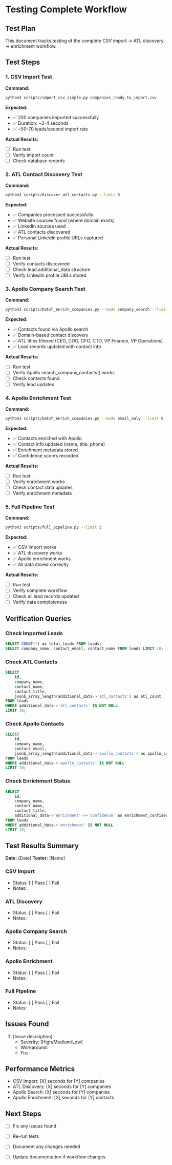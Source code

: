 # Testing Complete Workflow

## Test Plan

This document tracks testing of the complete CSV import → ATL discovery → enrichment workflow.

## Test Steps

### 1. CSV Import Test

**Command:**
```bash
python3 scripts/import_csv_simple.py companies_ready_to_import.csv
```

**Expected:**
- ✅ 200 companies imported successfully
- ✅ Duration: ~3-4 seconds
- ✅ ~50-70 leads/second import rate

**Actual Results:**
- [ ] Run test
- [ ] Verify import count
- [ ] Check database records

### 2. ATL Contact Discovery Test

**Command:**
```bash
python3 scripts/discover_atl_contacts.py --limit 5
```

**Expected:**
- ✅ Companies processed successfully
- ✅ Website sources found (where domain exists)
- ✅ LinkedIn sources used
- ✅ ATL contacts discovered
- ✅ Personal LinkedIn profile URLs captured

**Actual Results:**
- [ ] Run test
- [ ] Verify contacts discovered
- [ ] Check lead.additional_data structure
- [ ] Verify LinkedIn profile URLs stored

### 3. Apollo Company Search Test

**Command:**
```bash
python3 scripts/batch_enrich_companies.py --mode company_search --limit 5
```

**Expected:**
- ✅ Contacts found via Apollo search
- ✅ Domain-based contact discovery
- ✅ ATL titles filtered (CEO, COO, CFO, CTO, VP Finance, VP Operations)
- ✅ Lead records updated with contact info

**Actual Results:**
- [ ] Run test
- [ ] Verify Apollo search_company_contacts() works
- [ ] Check contacts found
- [ ] Verify lead updates

### 4. Apollo Enrichment Test

**Command:**
```bash
python3 scripts/batch_enrich_companies.py --mode email_only --limit 5
```

**Expected:**
- ✅ Contacts enriched with Apollo
- ✅ Contact info updated (name, title, phone)
- ✅ Enrichment metadata stored
- ✅ Confidence scores recorded

**Actual Results:**
- [ ] Run test
- [ ] Verify enrichment works
- [ ] Check contact data updates
- [ ] Verify enrichment metadata

### 5. Full Pipeline Test

**Command:**
```bash
python3 scripts/full_pipeline.py --limit 5
```

**Expected:**
- ✅ CSV import works
- ✅ ATL discovery works
- ✅ Apollo enrichment works
- ✅ All data stored correctly

**Actual Results:**
- [ ] Run test
- [ ] Verify complete workflow
- [ ] Check all lead records updated
- [ ] Verify data completeness

## Verification Queries

### Check Imported Leads

```sql
SELECT COUNT(*) as total_leads FROM leads;
SELECT company_name, contact_email, contact_name FROM leads LIMIT 10;
```

### Check ATL Contacts

```sql
SELECT 
    id,
    company_name,
    contact_name,
    contact_title,
    jsonb_array_length(additional_data->'atl_contacts') as atl_count
FROM leads
WHERE additional_data->'atl_contacts' IS NOT NULL
LIMIT 10;
```

### Check Apollo Contacts

```sql
SELECT 
    id,
    company_name,
    contact_email,
    jsonb_array_length(additional_data->'apollo_contacts') as apollo_count
FROM leads
WHERE additional_data->'apollo_contacts' IS NOT NULL
LIMIT 10;
```

### Check Enrichment Status

```sql
SELECT 
    id,
    company_name,
    contact_name,
    contact_title,
    additional_data->'enrichment'->>'confidence' as enrichment_confidence
FROM leads
WHERE additional_data->'enrichment' IS NOT NULL
LIMIT 10;
```

## Test Results Summary

**Date:** [Date]
**Tester:** [Name]

### CSV Import
- Status: [ ] Pass [ ] Fail
- Notes: 

### ATL Discovery
- Status: [ ] Pass [ ] Fail
- Notes: 

### Apollo Company Search
- Status: [ ] Pass [ ] Fail
- Notes: 

### Apollo Enrichment
- Status: [ ] Pass [ ] Fail
- Notes: 

### Full Pipeline
- Status: [ ] Pass [ ] Fail
- Notes: 

## Issues Found

1. [Issue description]
   - Severity: [High/Medium/Low]
   - Workaround: 
   - Fix: 

## Performance Metrics

- CSV Import: [X] seconds for [Y] companies
- ATL Discovery: [X] seconds for [Y] companies
- Apollo Search: [X] seconds for [Y] companies
- Apollo Enrichment: [X] seconds for [Y] contacts

## Next Steps

- [ ] Fix any issues found
- [ ] Re-run tests
- [ ] Document any changes needed
- [ ] Update documentation if workflow changes

